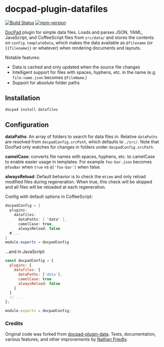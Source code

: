 docpad-plugin-datafiles
=======================

[![Build Status](https://travis-ci.org/nfriedly/docpad-plugin-datafiles.svg?branch=master)](https://travis-ci.org/nfriedly/docpad-plugin-datafiles)
[![npm-version](https://img.shields.io/npm/v/docpad-plugin-datafiles.svg)](https://www.npmjs.com/package/docpad-plugin-datafiles)

[DocPad](http://docpad.org/) plugin for simple data files. 
Loads and parses JSON, YAML, JavaScript, and CoffeeScript files from `src/data/` and stores the contents on 
`config.templateData`, which makes the data available as `@filename` (or `{{filename}}` or whatever) when rendering 
documents and layouts.

Notable features:

* Data is cached and only updated when the source file changes
* Intelligent support for files with spaces, hyphens, etc. in the name (e.g. `file-name.json` becomes `@fileName`.)
* Support for absolute folder paths


## Installation

```sh
docpad install datafiles
```

## Configuration

**dataPaths**: An array of folders to search for data files in. 
Relative `dataPaths` are resolved from `docpadConfig.srcPath`, which defaults to `./src/`.
Note that DocPad only watches for changes in folders under `docpadConfig.srcPath`.

**camelCase**: converts file names with spaces, hyphens, etc. to camelCase to enable easier usage in templates.
For example `foo-bar.json` becomes `@fooBar` when `true` vs `@['foo-bar']` when false.

**alwaysReload**: Default behavior is to check the `mtime` and only reload modified files during regeneration. 
When true, this check will be skipped and all files will be reloaded at each regeneration.

Config with default options in CoffeeScript:

```cs
docpadConfig = {
  plugins:
    datafiles: 
      dataPaths: [ 'data' ],
      camelCase: true,
      alwaysReload: false 
  # ...
}
module.exports = docpadConfig
```

...and in JavaScript:
```js
const docpadConfig = {
  plugins: {
    datafiles: {
      dataPaths: ['data'],
      camelCase: true
      alwaysReload: false
    }
  }
  // ...
};

module.exports = docpadConfig;
```

### Credits

Original code was forked from [docpad-plugin-data](https://github.com/SE7ENSKY/docpad-plugin-data). 
Tests, documentation, various features, and other improvements by [Nathan Friedly](http://nfriedly.com/).

